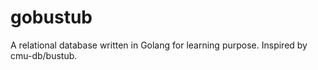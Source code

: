 # gobustub
A relational database written in Golang for learning purpose. Inspired by cmu-db/bustub.
